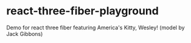 # react-three-fiber-playground
Demo for react three fiber featuring America's Kitty, Wesley! (model by Jack Gibbons)
